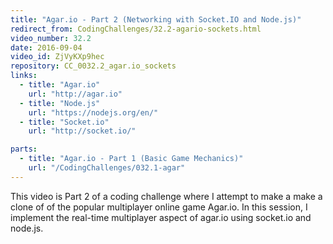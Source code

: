 ```yaml
---
title: "Agar.io - Part 2 (Networking with Socket.IO and Node.js)"
redirect_from: CodingChallenges/32.2-agario-sockets.html
video_number: 32.2
date: 2016-09-04
video_id: ZjVyKXp9hec
repository: CC_0032.2_agar.io_sockets
links:
  - title: "Agar.io"
    url: "http://agar.io"
  - title: "Node.js"
    url: "https://nodejs.org/en/"
  - title: "Socket.io"
    url: "http://socket.io/"

parts:
  - title: "Agar.io - Part 1 (Basic Game Mechanics)"
    url: "/CodingChallenges/032.1-agar"
---
```


This video is Part 2 of a coding challenge where I attempt to make a make a clone of of the popular multiplayer online game Agar.io. In this session, I implement the real-time multiplayer aspect of agar.io using socket.io and node.js.
